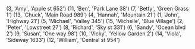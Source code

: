 (3, 'Amy', 'Apple st 652')
(11, 'Ben', 'Park Lane 38')
(7, 'Betty', 'Green Grass 1')
(13, 'Chuck', 'Main Road 989')
(4, 'Hannah', 'Mountain 21')
(1, 'John', 'Highway 21')
(5, 'Michael', 'Valley 345')
(15, 'Michelle', 'Blue Village') (2, 'Peter', 'Lowstreet 27')
(8, 'Richard', 'Sky st 331')
(6, 'Sandy', 'Ocean blvd 2')
(9, 'Susan', 'One way 98')
(10, 'Vicky', 'Yellow Garden 2')
(14, 'Viola', 'Sideway 1633')
(12, 'William', 'Central st 954')

